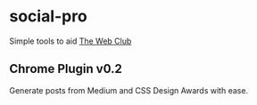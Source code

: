 # social-pro

Simple tools to aid [The Web Club](https://t.me/thewebclub)

## Chrome Plugin v0.2

Generate posts from Medium and CSS Design Awards with ease.
